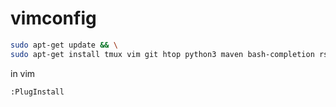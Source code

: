 # vimconfig


```bash
sudo apt-get update && \
sudo apt-get install tmux vim git htop python3 maven bash-completion rsync -y
```

in vim
```bash
:PlugInstall
```
